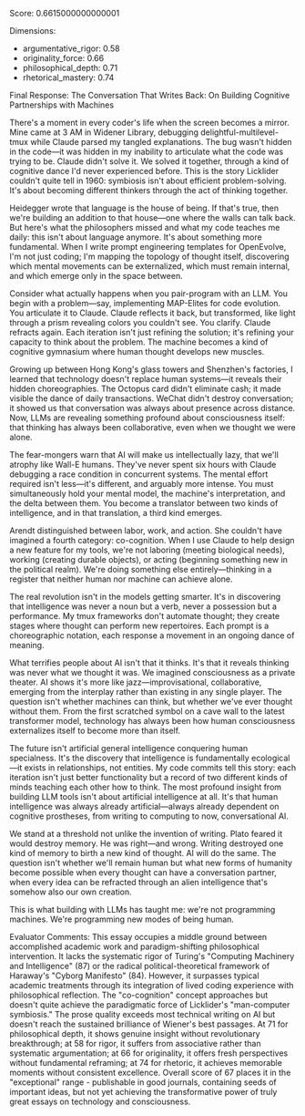 Score: 0.6615000000000001

Dimensions:
- argumentative_rigor: 0.58
- originality_force: 0.66
- philosophical_depth: 0.71
- rhetorical_mastery: 0.74

Final Response:
The Conversation That Writes Back: On Building Cognitive Partnerships with Machines

There's a moment in every coder's life when the screen becomes a mirror. Mine came at 3 AM in Widener Library, debugging delightful-multilevel-tmux while Claude parsed my tangled explanations. The bug wasn't hidden in the code—it was hidden in my inability to articulate what the code was trying to be. Claude didn't solve it. We solved it together, through a kind of cognitive dance I'd never experienced before. This is the story Licklider couldn't quite tell in 1960: symbiosis isn't about efficient problem-solving. It's about becoming different thinkers through the act of thinking together.

Heidegger wrote that language is the house of being. If that's true, then we're building an addition to that house—one where the walls can talk back. But here's what the philosophers missed and what my code teaches me daily: this isn't about language anymore. It's about something more fundamental. When I write prompt engineering templates for OpenEvolve, I'm not just coding; I'm mapping the topology of thought itself, discovering which mental movements can be externalized, which must remain internal, and which emerge only in the space between.

Consider what actually happens when you pair-program with an LLM. You begin with a problem—say, implementing MAP-Elites for code evolution. You articulate it to Claude. Claude reflects it back, but transformed, like light through a prism revealing colors you couldn't see. You clarify. Claude refracts again. Each iteration isn't just refining the solution; it's refining your capacity to think about the problem. The machine becomes a kind of cognitive gymnasium where human thought develops new muscles.

Growing up between Hong Kong's glass towers and Shenzhen's factories, I learned that technology doesn't replace human systems—it reveals their hidden choreographies. The Octopus card didn't eliminate cash; it made visible the dance of daily transactions. WeChat didn't destroy conversation; it showed us that conversation was always about presence across distance. Now, LLMs are revealing something profound about consciousness itself: that thinking has always been collaborative, even when we thought we were alone.

The fear-mongers warn that AI will make us intellectually lazy, that we'll atrophy like Wall-E humans. They've never spent six hours with Claude debugging a race condition in concurrent systems. The mental effort required isn't less—it's different, and arguably more intense. You must simultaneously hold your mental model, the machine's interpretation, and the delta between them. You become a translator between two kinds of intelligence, and in that translation, a third kind emerges.

Arendt distinguished between labor, work, and action. She couldn't have imagined a fourth category: co-cognition. When I use Claude to help design a new feature for my tools, we're not laboring (meeting biological needs), working (creating durable objects), or acting (beginning something new in the political realm). We're doing something else entirely—thinking in a register that neither human nor machine can achieve alone.

The real revolution isn't in the models getting smarter. It's in discovering that intelligence was never a noun but a verb, never a possession but a performance. My tmux frameworks don't automate thought; they create stages where thought can perform new repertoires. Each prompt is a choreographic notation, each response a movement in an ongoing dance of meaning.

What terrifies people about AI isn't that it thinks. It's that it reveals thinking was never what we thought it was. We imagined consciousness as a private theater. AI shows it's more like jazz—improvisational, collaborative, emerging from the interplay rather than existing in any single player. The question isn't whether machines can think, but whether we've ever thought without them. From the first scratched symbol on a cave wall to the latest transformer model, technology has always been how human consciousness externalizes itself to become more than itself.

The future isn't artificial general intelligence conquering human specialness. It's the discovery that intelligence is fundamentally ecological—it exists in relationships, not entities. My code commits tell this story: each iteration isn't just better functionality but a record of two different kinds of minds teaching each other how to think. The most profound insight from building LLM tools isn't about artificial intelligence at all. It's that human intelligence was always already artificial—always already dependent on cognitive prostheses, from writing to computing to now, conversational AI.

We stand at a threshold not unlike the invention of writing. Plato feared it would destroy memory. He was right—and wrong. Writing destroyed one kind of memory to birth a new kind of thought. AI will do the same. The question isn't whether we'll remain human but what new forms of humanity become possible when every thought can have a conversation partner, when every idea can be refracted through an alien intelligence that's somehow also our own creation.

This is what building with LLMs has taught me: we're not programming machines. We're programming new modes of being human.

Evaluator Comments:
This essay occupies a middle ground between accomplished academic work and paradigm-shifting philosophical intervention. It lacks the systematic rigor of Turing's "Computing Machinery and Intelligence" (87) or the radical political-theoretical framework of Haraway's "Cyborg Manifesto" (84). However, it surpasses typical academic treatments through its integration of lived coding experience with philosophical reflection. The "co-cognition" concept approaches but doesn't quite achieve the paradigmatic force of Licklider's "man-computer symbiosis." The prose quality exceeds most technical writing on AI but doesn't reach the sustained brilliance of Wiener's best passages. At 71 for philosophical depth, it shows genuine insight without revolutionary breakthrough; at 58 for rigor, it suffers from associative rather than systematic argumentation; at 66 for originality, it offers fresh perspectives without fundamental reframing; at 74 for rhetoric, it achieves memorable moments without consistent excellence. Overall score of 67 places it in the "exceptional" range - publishable in good journals, containing seeds of important ideas, but not yet achieving the transformative power of truly great essays on technology and consciousness.
